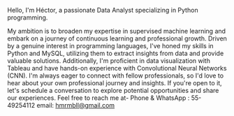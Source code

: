 Hello, I'm Héctor, a passionate Data Analyst specializing in Python programming. 

My ambition is to broaden my expertise in supervised machine learning and embark on a journey of continuous learning and professional growth.
Driven by a genuine interest in programming languages, I've honed my skills in Python and MySQL, 
utilizing them to extract insights from data and provide valuable solutions. 
Additionally, I'm proficient in data visualization with Tableau and have hands-on experience with Convolutional Neural Networks (CNN).
I'm always eager to connect with fellow professionals, so I'd love to hear about your own professional journey and insights. 
If you're open to it, let's schedule a conversation to explore potential opportunities and share our experiences.
Feel free to reach me at-
Phone & WhatsApp : 55-49254112
email: hmrmbll@gmail.com
